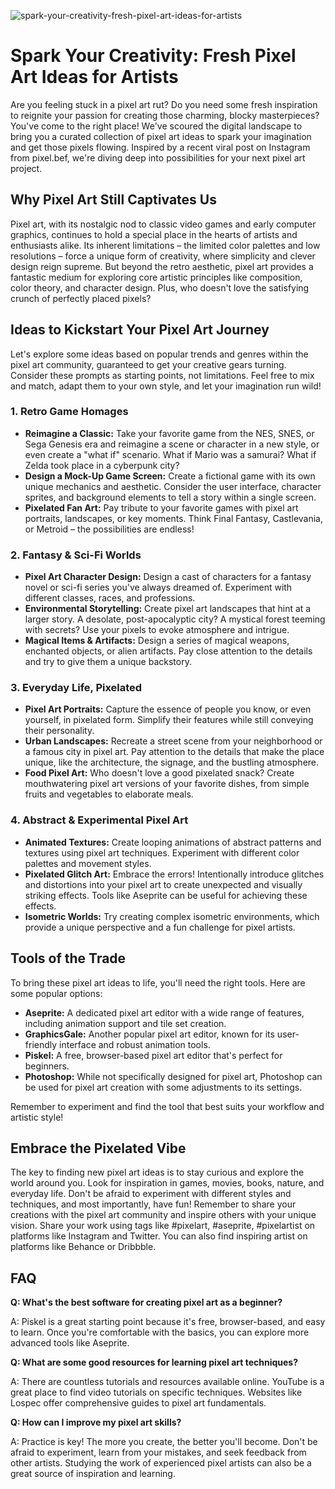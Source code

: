 ![spark-your-creativity-fresh-pixel-art-ideas-for-artists](https://images.pexels.com/photos/11280355/pexels-photo-11280355.jpeg?auto=compress&cs=tinysrgb&fit=crop&h=627&w=1200)

# Spark Your Creativity: Fresh Pixel Art Ideas for Artists

Are you feeling stuck in a pixel art rut? Do you need some fresh inspiration to reignite your passion for creating those charming, blocky masterpieces? You've come to the right place! We've scoured the digital landscape to bring you a curated collection of pixel art ideas to spark your imagination and get those pixels flowing. Inspired by a recent viral post on Instagram from pixel.bef, we're diving deep into possibilities for your next pixel art project.

## Why Pixel Art Still Captivates Us

Pixel art, with its nostalgic nod to classic video games and early computer graphics, continues to hold a special place in the hearts of artists and enthusiasts alike. Its inherent limitations – the limited color palettes and low resolutions – force a unique form of creativity, where simplicity and clever design reign supreme. But beyond the retro aesthetic, pixel art provides a fantastic medium for exploring core artistic principles like composition, color theory, and character design. Plus, who doesn't love the satisfying crunch of perfectly placed pixels?

## Ideas to Kickstart Your Pixel Art Journey

Let's explore some ideas based on popular trends and genres within the pixel art community, guaranteed to get your creative gears turning. Consider these prompts as starting points, not limitations. Feel free to mix and match, adapt them to your own style, and let your imagination run wild!

### 1. Retro Game Homages

*   **Reimagine a Classic:** Take your favorite game from the NES, SNES, or Sega Genesis era and reimagine a scene or character in a new style, or even create a "what if" scenario. What if Mario was a samurai? What if Zelda took place in a cyberpunk city? 
*   **Design a Mock-Up Game Screen:** Create a fictional game with its own unique mechanics and aesthetic. Consider the user interface, character sprites, and background elements to tell a story within a single screen.
*   **Pixelated Fan Art:** Pay tribute to your favorite games with pixel art portraits, landscapes, or key moments. Think Final Fantasy, Castlevania, or Metroid – the possibilities are endless!

### 2. Fantasy & Sci-Fi Worlds

*   **Pixel Art Character Design:** Design a cast of characters for a fantasy novel or sci-fi series you've always dreamed of. Experiment with different classes, races, and professions.
*   **Environmental Storytelling:** Create pixel art landscapes that hint at a larger story. A desolate, post-apocalyptic city? A mystical forest teeming with secrets? Use your pixels to evoke atmosphere and intrigue.
*   **Magical Items & Artifacts:** Design a series of magical weapons, enchanted objects, or alien artifacts. Pay close attention to the details and try to give them a unique backstory.

### 3. Everyday Life, Pixelated

*   **Pixel Art Portraits:** Capture the essence of people you know, or even yourself, in pixelated form. Simplify their features while still conveying their personality.
*   **Urban Landscapes:** Recreate a street scene from your neighborhood or a famous city in pixel art. Pay attention to the details that make the place unique, like the architecture, the signage, and the bustling atmosphere.
*   **Food Pixel Art:** Who doesn't love a good pixelated snack? Create mouthwatering pixel art versions of your favorite dishes, from simple fruits and vegetables to elaborate meals.

### 4. Abstract & Experimental Pixel Art

*   **Animated Textures:** Create looping animations of abstract patterns and textures using pixel art techniques. Experiment with different color palettes and movement styles.
*   **Pixelated Glitch Art:** Embrace the errors! Intentionally introduce glitches and distortions into your pixel art to create unexpected and visually striking effects. Tools like Aseprite can be useful for achieving these effects.
*   **Isometric Worlds:** Try creating complex isometric environments, which provide a unique perspective and a fun challenge for pixel artists.

## Tools of the Trade

To bring these pixel art ideas to life, you'll need the right tools. Here are some popular options:

*   **Aseprite:** A dedicated pixel art editor with a wide range of features, including animation support and tile set creation.
*   **GraphicsGale:** Another popular pixel art editor, known for its user-friendly interface and robust animation tools.
*   **Piskel:** A free, browser-based pixel art editor that's perfect for beginners.
*   **Photoshop:** While not specifically designed for pixel art, Photoshop can be used for pixel art creation with some adjustments to its settings.

Remember to experiment and find the tool that best suits your workflow and artistic style!

## Embrace the Pixelated Vibe

The key to finding new pixel art ideas is to stay curious and explore the world around you. Look for inspiration in games, movies, books, nature, and everyday life. Don't be afraid to experiment with different styles and techniques, and most importantly, have fun! Remember to share your creations with the pixel art community and inspire others with your unique vision. Share your work using tags like #pixelart, #aseprite, #pixelartist on platforms like Instagram and Twitter. You can also find inspiring artist on platforms like Behance or Dribbble.

## FAQ

**Q: What's the best software for creating pixel art as a beginner?**

A: Piskel is a great starting point because it's free, browser-based, and easy to learn. Once you're comfortable with the basics, you can explore more advanced tools like Aseprite.

**Q: What are some good resources for learning pixel art techniques?**

A: There are countless tutorials and resources available online. YouTube is a great place to find video tutorials on specific techniques. Websites like Lospec offer comprehensive guides to pixel art fundamentals.

**Q: How can I improve my pixel art skills?**

A: Practice is key! The more you create, the better you'll become. Don't be afraid to experiment, learn from your mistakes, and seek feedback from other artists. Studying the work of experienced pixel artists can also be a great source of inspiration and learning.
